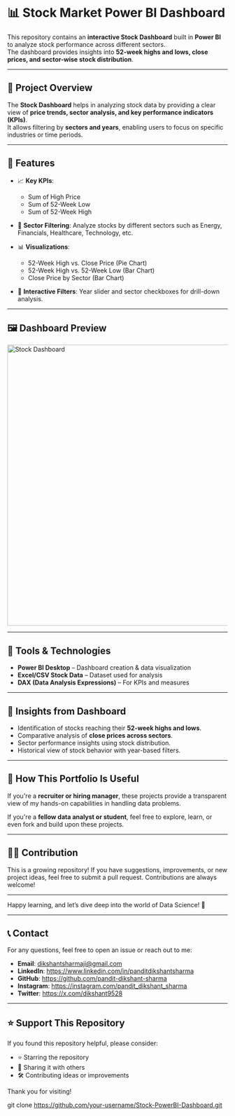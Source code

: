 # 📊 Stock Market Power BI Dashboard

This repository contains an **interactive Stock Dashboard** built in **Power BI** to analyze stock performance across different sectors.  
The dashboard provides insights into **52-week highs and lows, close prices, and sector-wise stock distribution**.

---

## 🚀 Project Overview
The **Stock Dashboard** helps in analyzing stock data by providing a clear view of **price trends, sector analysis, and key performance indicators (KPIs)**.  
It allows filtering by **sectors and years**, enabling users to focus on specific industries or time periods.

---

## 📂 Features
- 📈 **Key KPIs**:  
  - Sum of High Price  
  - Sum of 52-Week Low  
  - Sum of 52-Week High  

- 🏦 **Sector Filtering**: Analyze stocks by different sectors such as Energy, Financials, Healthcare, Technology, etc.  

- 📊 **Visualizations**:  
  - 52-Week High vs. Close Price (Pie Chart)  
  - 52-Week High vs. 52-Week Low (Bar Chart)  
  - Close Price by Sector (Bar Chart)  

- 🔄 **Interactive Filters**: Year slider and sector checkboxes for drill-down analysis.  

---

## 🖼️ Dashboard Preview

<img width="1143" height="642" alt="Stock Dashboard " src="https://github.com/user-attachments/assets/cf516bcf-5899-4485-ae6a-c4bcd7770cd9" />

---

## 🔧 Tools & Technologies
- **Power BI Desktop** – Dashboard creation & data visualization  
- **Excel/CSV Stock Data** – Dataset used for analysis  
- **DAX (Data Analysis Expressions)** – For KPIs and measures  

---

## 📑 Insights from Dashboard
- Identification of stocks reaching their **52-week highs and lows**.  
- Comparative analysis of **close prices across sectors**.  
- Sector performance insights using stock distribution.  
- Historical view of stock behavior with year-based filters.  

---

## 🧩 How This Portfolio Is Useful

If you're a **recruiter or hiring manager**, these projects provide a transparent view of my hands-on capabilities in handling data problems.

If you're a **fellow data analyst or student**, feel free to explore, learn, or even fork and build upon these projects.

---

## 👩‍💻 Contribution

This is a growing repository! If you have suggestions, improvements, or new project ideas, feel free to submit a pull request. Contributions are always welcome!

---

Happy learning, and let’s dive deep into the world of Data Science! 🎉

---

## 📞 Contact

For any questions, feel free to open an issue or reach out to me:

- **Email**: dikshantsharmaji@gmail.com
- **LinkedIn**: https://www.linkedin.com/in/panditdikshantsharma
- **GitHub**: https://github.com/pandit-dikshant-sharma
- **Instagram**: https://instagram.com/pandit_dikshant_sharma
- **Twitter**: https://x.com/dikshant9528

---

## ⭐ Support This Repository

If you found this repository helpful, please consider:
- ⭐ Starring the repository
- 🔁 Sharing it with others
- 🛠 Contributing ideas or improvements

Thank you for visiting!

   git clone https://github.com/your-username/Stock-PowerBI-Dashboard.git

